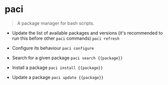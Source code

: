 # paci
> A package manager for bash scripts.

- Update the list of available packages and versions (it's recommended to run this before other `paci` commands)
`paci refresh`

- Configure its behaviour
`paci configure`

- Search for a given package
`paci search {{package}}`

- Install a package
`paci install {{package}}`

- Update a package
`paci update {{package}}`
